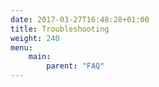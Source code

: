 ```yaml
---
date: 2017-03-27T16:48:28+01:00
title: Troubleshooting
weight: 240
menu:
    main:
        parent: "FAQ"
---
```


